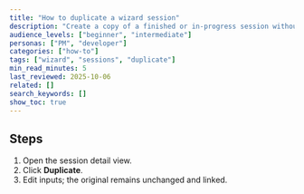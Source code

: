 ```yaml
---
title: "How to duplicate a wizard session"
description: "Create a copy of a finished or in-progress session without overwriting the original."
audience_levels: ["beginner", "intermediate"]
personas: ["PM", "developer"]
categories: ["how-to"]
tags: ["wizard", "sessions", "duplicate"]
min_read_minutes: 5
last_reviewed: 2025-10-06
related: []
search_keywords: []
show_toc: true
---
```


## Steps
1. Open the session detail view.
2. Click **Duplicate**.
3. Edit inputs; the original remains unchanged and linked.
